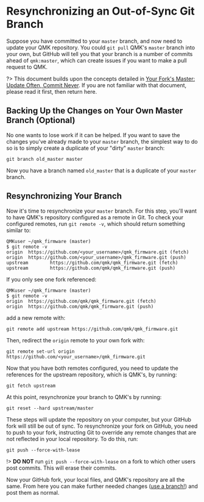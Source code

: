 # Resynchronizing an Out-of-Sync Git Branch

Suppose you have committed to your `master` branch, and now need to update your QMK repository. You could `git pull` QMK's `master` branch into your own, but GitHub will tell you that your branch is a number of commits ahead of `qmk:master`, which can create issues if you want to make a pull request to QMK.

?> This document builds upon the concepts detailed in [Your Fork's Master: Update Often, Commit Never](newbs_git_using_your_master_branch.md). If you are not familiar with that document, please read it first, then return here.

## Backing Up the Changes on Your Own Master Branch (Optional)

No one wants to lose work if it can be helped. If you want to save the changes you've already made to your `master` branch, the simplest way to do so is to simply create a duplicate of your "dirty" `master` branch:

```
git branch old_master master
```

Now you have a branch named `old_master` that is a duplicate of your `master` branch.

## Resynchronizing Your Branch

Now it's time to resynchronize your `master` branch. For this step, you'll want to have QMK's repository configured as a remote in Git. To check your configured remotes, run `git remote -v`, which should return something similar to:

```
QMKuser ~/qmk_firmware (master)
$ git remote -v
origin  https://github.com/<your_username>/qmk_firmware.git (fetch)
origin  https://github.com/<your_username>/qmk_firmware.git (push)
upstream        https://github.com/qmk/qmk_firmware.git (fetch)
upstream        https://github.com/qmk/qmk_firmware.git (push)
```

If you only see one fork referenced:

```
QMKuser ~/qmk_firmware (master)
$ git remote -v
origin  https://github.com/qmk/qmk_firmware.git (fetch)
origin  https://github.com/qmk/qmk_firmware.git (push)
```

add a new remote with:

```
git remote add upstream https://github.com/qmk/qmk_firmware.git
```

Then, redirect the `origin` remote to your own fork with:

```
git remote set-url origin https://github.com/<your_username>/qmk_firmware.git
```

Now that you have both remotes configured, you need to update the references for the upstream repository, which is QMK's, by running:

```
git fetch upstream
```

At this point, resynchronize your branch to QMK's by running:

```
git reset --hard upstream/master
```

These steps will update the repository on your computer, but your GitHub fork will still be out of sync. To resynchronize your fork on GitHub, you need to push to your fork, instructing Git to override any remote changes that are not reflected in your local repository. To do this, run:

```
git push --force-with-lease
```

!> **DO NOT** run `git push --force-with-lease` on a fork to which other users post commits. This will erase their commits.

Now your GitHub fork, your local files, and QMK's repository are all the same. From here you can make further needed changes ([use a branch!](newbs_git_using_your_master_branch.md#making-changes)) and post them as normal.
